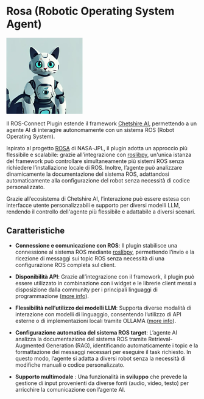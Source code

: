 # Rosa (Robotic Operating System Agent)

<img src="icon.png" alt="Rosa Logo" width="200"/>

Il ROS-Connect Plugin estende il framework [Chetshire AI](https://cheshirecat.ai/), permettendo a un agente AI di interagire autonomamente con un sistema ROS (Robot Operating System).

Ispirato al progetto [ROSA](https://github.com/nasa-jpl/rosa) di NASA-JPL, il plugin adotta un approccio più flessibile e scalabile: grazie all’integrazione con [roslibpy](https://roslibpy.readthedocs.io/en/latest/), un'unica istanza del framework può controllare simultaneamente più sistemi ROS senza richiedere l’installazione locale di ROS. Inoltre, l’agente può analizzare dinamicamente la documentazione del sistema ROS, adattandosi automaticamente alla configurazione del robot senza necessità di codice personalizzato.

Grazie all’ecosistema di Chetshire AI, l’interazione può essere estesa con interfacce utente personalizzabili e supporto per diversi modelli LLM, rendendo il controllo dell'agente più flessibile e adattabile a diversi scenari.

## Caratteristiche

- **Connessione e comunicazione con ROS**: Il plugin stabilisce una connessione al sistema ROS mediante [roslibpy](https://roslibpy.readthedocs.io/en/latest/), permettendo l’invio e la ricezione di messaggi sui topic ROS senza necessità di una configurazione ROS completa sul client.

- **Disponibilità API**: Grazie all’integrazione con il framework, il plugin può essere utilizzato in combinazione con i widget e le librerie client messi a disposizione dalla community per i principali linguaggi di programmazione ([more info](https://cheshire-cat-ai.github.io/docs/production/network/clients/)).

- **Flessibilità nell’utilizzo dei modelli LLM**: Supporta diverse modalità di interazione con modelli di linguaggio, consentendo l’utilizzo di API esterne o di implementazioni locali tramite OLLAMA ([more info](https://cheshire-cat-ai.github.io/docs/production/administrators/docker-compose/#cat-ollama)).

- **Configurazione automatica del sistema ROS target**:  L’agente AI analizza la documentazione del sistema ROS tramite Retrieval-Augmented Generation (RAG), identificando automaticamente i topic e la formattazione dei messaggi necessari per eseguire il task richiesto. In questo modo, l’agente si adatta a diversi robot senza la necessità di modifiche manuali o codice personalizzato.

- **Supporto multimodale** : Una funzionalità **in sviluppo** che prevede la gestione di input provenienti da diverse fonti (audio, video, testo) per arricchire la comunicazione con l’agente AI.
